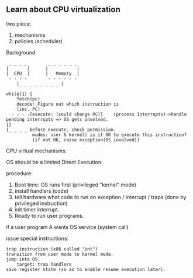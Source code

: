 ## Learn about CPU virtualization
two piece:
1. mechanisms
2. policies (scheduler)

Background:
```
 _ _ _ _        _ _ _ _ _ _
|       |      |           |
|  CPU  |      |   Memory  |
 - - - -        - - - - - -
    |_ _ _ _ _ _ _ _ |

while(1) {
    fetch(pc)
    decode: Figure out which instruction is
    (inc. PC)
  - - - -[execute: (could change PC)]    (process Interrupts)->handle pending interrupts => OS gets involved.
|}                                     
|_ _ _ _ before execute, check permission. 
          modes: user & kernel) is it OK to execute this instruction? 
          (if not OK, raise exception(OS involved))
```

CPU virtual mechanisms:

OS should be a limited Direct Execution.

procedure:
1. Boot time: OS runs first (privileged "kernel" mode)
2. install handlers (code)
3. tell hardware what code to run on exception / interrupt / traps.(done by privileged instruction)
4. init timer interrupt.
5. Ready to run user programs.

if a user program A wants OS service (system call)

issue special instructions:

    trap instruction (x86 called "int")
    transition from user mode to kernel mode.
    jump into OS: 
        target: trap handlers
    save register state (so as to enable resume execution later).